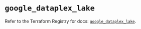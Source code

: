 # `google_dataplex_lake`

Refer to the Terraform Registry for docs: [`google_dataplex_lake`](https://registry.terraform.io/providers/hashicorp/google/5.31.1/docs/resources/dataplex_lake).
